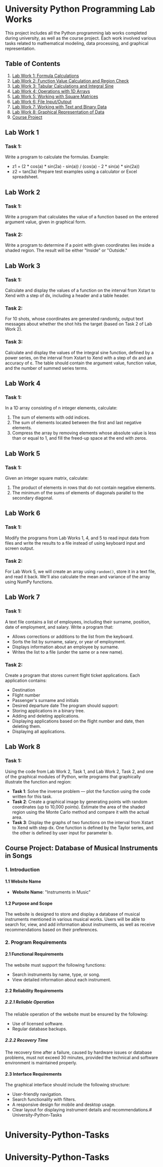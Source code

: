 # University Python Programming Lab Works

This project includes all the Python programming lab works completed during university, as well as the course project. Each work involved various tasks related to mathematical modeling, data processing, and graphical representation.

## Table of Contents

1. [Lab Work 1: Formula Calculations](#Lab-Work-1)
2. [Lab Work 2: Function Value Calculation and Region Check](#Lab-Work-2)
3. [Lab Work 3: Tabular Calculations and Integral Sine](#Lab-Work-3)
4. [Lab Work 4: Operations with 1D Arrays](#Lab-Work-4)
5. [Lab Work 5: Working with Square Matrices](#Lab-Work-5)
6. [Lab Work 6: File Input/Output](#Lab-Work-6)
7. [Lab Work 7: Working with Text and Binary Data](#Lab-Work-7)
8. [Lab Work 8: Graphical Representation of Data](#Lab-Work-8)
9. [Course Project](#Course-Project)

## Lab Work 1
### Task 1:
Write a program to calculate the formulas. Example:  
- z1 = (2 * cos(a) * sin(2a) - sin(a)) / (cos(a) - 2 * sin(a) * sin(2a))
- z2 = tan(3a)
Prepare test examples using a calculator or Excel spreadsheet.

## Lab Work 2
### Task 1:
Write a program that calculates the value of a function based on the entered argument value, given in graphical form.

### Task 2:
Write a program to determine if a point with given coordinates lies inside a shaded region. The result will be either "Inside" or "Outside."

## Lab Work 3
### Task 1:
Calculate and display the values of a function on the interval from Xstart to Xend with a step of dx, including a header and a table header.

### Task 2:
For 10 shots, whose coordinates are generated randomly, output text messages about whether the shot hits the target (based on Task 2 of Lab Work 2).

### Task 3:
Calculate and display the values of the integral sine function, defined by a power series, on the interval from Xstart to Xend with a step of dx and an accuracy of ε. The table should contain the argument value, function value, and the number of summed series terms.

## Lab Work 4
### Task 1:
In a 1D array consisting of n integer elements, calculate:
1. The sum of elements with odd indices.
2. The sum of elements located between the first and last negative elements.
3. Compress the array by removing elements whose absolute value is less than or equal to 1, and fill the freed-up space at the end with zeros.

## Lab Work 5
### Task 1:
Given an integer square matrix, calculate:
1. The product of elements in rows that do not contain negative elements.
2. The minimum of the sums of elements of diagonals parallel to the secondary diagonal.

## Lab Work 6
### Task 1:
Modify the programs from Lab Works 1, 4, and 5 to read input data from files and write the results to a file instead of using keyboard input and screen output.

### Task 2:
For Lab Work 5, we will create an array using `random()`, store it in a text file, and read it back. We'll also calculate the mean and variance of the array using NumPy functions.

## Lab Work 7
### Task 1:
A text file contains a list of employees, including their surname, position, date of employment, and salary. Write a program that:
- Allows corrections or additions to the list from the keyboard.
- Sorts the list by surname, salary, or year of employment.
- Displays information about an employee by surname.
- Writes the list to a file (under the same or a new name).

### Task 2:
Create a program that stores current flight ticket applications. Each application contains:
- Destination
- Flight number
- Passenger's surname and initials
- Desired departure date
The program should support:
- Storing applications in a binary tree.
- Adding and deleting applications.
- Displaying applications based on the flight number and date, then deleting them.
- Displaying all applications.

## Lab Work 8
### Task 1:
Using the code from Lab Work 2, Task 1, and Lab Work 2, Task 2, and one of the graphical modules of Python, write programs that graphically illustrate the function and region:
- **Task 1**: Solve the inverse problem — plot the function using the code written for this task.
- **Task 2**: Create a graphical image by generating points with random coordinates (up to 10,000 points). Estimate the area of the shaded region using the Monte Carlo method and compare it with the actual area.
- **Task 3**: Display the graphs of two functions on the interval from Xstart to Xend with step dx. One function is defined by the Taylor series, and the other is defined by user input for parameter b.

## Course Project: Database of Musical Instruments in Songs
### 1. Introduction
#### 1.1 Website Name
- **Website Name**: "Instruments in Music"

#### 1.2 Purpose and Scope
The website is designed to store and display a database of musical instruments mentioned in various musical works. Users will be able to search for, view, and add information about instruments, as well as receive recommendations based on their preferences.

### 2. Program Requirements
#### 2.1 Functional Requirements
The website must support the following functions:
- Search instruments by name, type, or song.
- View detailed information about each instrument.

#### 2.2 Reliability Requirements

##### 2.2.1 Reliable Operation
The reliable operation of the website must be ensured by the following:
- Use of licensed software.
- Regular database backups.

##### 2.2.2 Recovery Time
The recovery time after a failure, caused by hardware issues or database problems, must not exceed 30 minutes, provided the technical and software environment is maintained properly.

#### 2.3 Interface Requirements
The graphical interface should include the following structure:
- User-friendly navigation.
- Search functionality with filters.
- A responsive design for mobile and desktop usage.
- Clear layout for displaying instrument details and recommendations.# University-Python-Tasks
# University-Python-Tasks
# University-Python-Tasks
